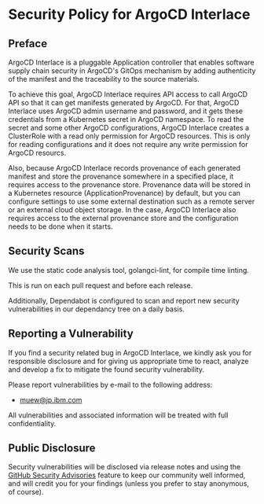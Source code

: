 # Security Policy for ArgoCD Interlace

## Preface

ArgoCD Interlace is a pluggable Application controller that enables software supply chain security in ArgoCD's GitOps mechanism by adding authenticity of the manifest and the traceability to the source materials.

To achieve this goal, ArgoCD Interlace requires API access to call ArgoCD API so that it can get manifests generated by ArgoCD.
For that, ArgoCD Interlace uses ArgoCD admin username and password, and it gets these credentials from a Kubernetes secret in ArgoCD namespace.
To read the secret and some other ArgoCD configurations, ArgoCD Interlace creates a ClusterRole with a read only permission for ArgoCD resources. This is only for reading configurations and it does not require any write permission for ArgoCD resourcs.

Also, because ArgoCD Interlace records provenance of each generated manifest and store the provenance somewhere in a specified place, it requires access to the provenance store. Provenance data will be stored in a Kubernetes resource (ApplicationProvenance) by default, but you can configure settings to use some external destination such as a remote server or an external cloud object storage. In the case, ArgoCD Interlace also requires access to the external provenance store and the configuration needs to be done when it starts.

## Security Scans

We use the static code analysis tool, golangci-lint, for compile time linting.

This is run on each pull request and before each release.

Additionally, Dependabot is configured to scan and report new security vulnerabilities in our dependancy tree on a daily basis.


## Reporting a Vulnerability

If you find a security related bug in ArgoCD Interlace, we kindly ask you 
for responsible disclosure and for giving us appropriate time to react, 
analyze and develop a fix to mitigate the found security vulnerability.

Please report vulnerabilities by e-mail to the following address: 

* muew@jp.ibm.com

All vulnerabilities and associated information will be treated with full confidentiality. 

## Public Disclosure

Security vulnerabilities will be disclosed via release notes and using the
[GitHub Security Advisories](https://github.com/argoproj-labs/argocd-interlace/security/advisories)
feature to keep our community well informed, and will credit you for your findings (unless you prefer to stay anonymous, of course).
